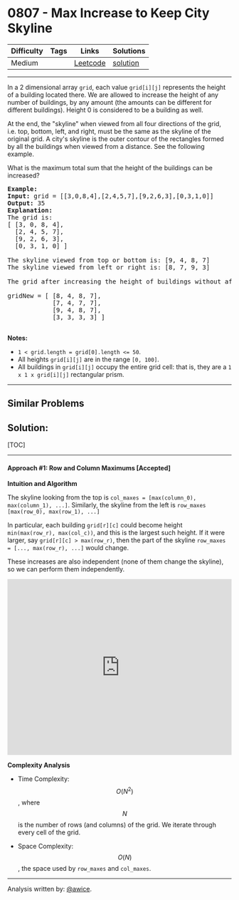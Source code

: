 # 0807 - Max Increase to Keep City Skyline

Difficulty  | Tags | Links | Solutions
----------- | ---- | ----- | -----
Medium |  | [Leetcode](https://leetcode.com/problems/max-increase-to-keep-city-skyline) | [solution](https://leetcode.com/problems/max-increase-to-keep-city-skyline/solution/)


-----------

<p>In a 2 dimensional array <code>grid</code>, each value <code>grid[i][j]</code> represents the height of a building located there. We are allowed to increase the height of any number of buildings, by any amount (the amounts&nbsp;can be different for different buildings). Height&nbsp;0 is considered to be a&nbsp;building&nbsp;as well.&nbsp;</p>

<p>At the end, the &quot;skyline&quot; when viewed from all four directions&nbsp;of the grid, i.e.&nbsp;top, bottom, left, and right,&nbsp;must be the same as the&nbsp;skyline of the original grid. A city&#39;s skyline is the outer contour of the rectangles formed by all the buildings when viewed from a distance. See&nbsp;the following example.</p>

<p>What is the maximum total sum that the height of the buildings can be increased?</p>

<pre>
<strong>Example:</strong>
<strong>Input:</strong> grid = [[3,0,8,4],[2,4,5,7],[9,2,6,3],[0,3,1,0]]
<strong>Output:</strong> 35
<strong>Explanation:</strong> 
The grid is:
[ [3, 0, 8, 4], 
  [2, 4, 5, 7],
  [9, 2, 6, 3],
  [0, 3, 1, 0] ]

The skyline viewed from top or bottom is: [9, 4, 8, 7]
The skyline viewed from left or right is: [8, 7, 9, 3]

The grid after increasing the height of buildings without affecting skylines is:

gridNew = [ [8, 4, 8, 7],
            [7, 4, 7, 7],
            [9, 4, 8, 7],
            [3, 3, 3, 3] ]

</pre>

<p><strong>Notes: </strong></p>

<ul>
	<li><code>1 &lt; grid.length = grid[0].length &lt;= 50</code>.</li>
	<li>All heights <code>grid[i][j]</code> are in the range <code>[0, 100]</code>.</li>
	<li>All buildings in <code>grid[i][j]</code> occupy the entire grid cell: that is, they are a <code>1 x 1 x grid[i][j]</code> rectangular prism.</li>
</ul>


-----------


## Similar Problems




## Solution:

[TOC]

---
#### Approach #1: Row and Column Maximums [Accepted]

**Intuition and Algorithm**

The skyline looking from the top is `col_maxes = [max(column_0), max(column_1), ...]`.  Similarly, the skyline from the left is `row_maxes [max(row_0), max(row_1), ...]`

In particular, each building `grid[r][c]` could become height `min(max(row_r), max(col_c))`, and this is the largest such height.  If it were larger, say `grid[r][c] > max(row_r)`, then the part of the skyline `row_maxes = [..., max(row_r), ...]` would change.

These increases are also independent (none of them change the skyline), so we can perform them independently.

<iframe src="https://leetcode.com/playground/ELQgWsrX/shared" frameBorder="0" width="100%" height="395" name="ELQgWsrX"></iframe>

**Complexity Analysis**

* Time Complexity:  $$O(N^2)$$, where $$N$$ is the number of rows (and columns) of the grid.  We iterate through every cell of the grid.

* Space Complexity: $$O(N)$$, the space used by `row_maxes` and `col_maxes`.

---

Analysis written by: [@awice](https://leetcode.com/awice).
